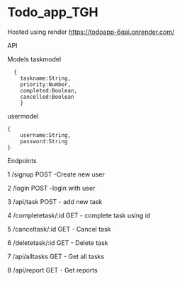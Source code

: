 # Todo_app_TGH

Hosted using render
https://todoapp-6qai.onrender.com/


API

Models
taskmodel

      {
        taskname:String,
        priority:Number,
        completed:Boolean,
        cancelled:Boolean
        }
    
    
usermodel

    {
        username:String,
        password:String
    }

Endpoints

1 /signup
    POST -Create new user
    
    
2 /login
    POST -login with user
    
    
3 /api/task
    POST - add new task
    
    
4 /completetask/:id
    GET - complete task using id
    
    
5 /canceltask/:id
    GET - Cancel task
    
    
6 /deletetask/:id
    GET - Delete task
    
    
7 /api/alltasks
    GET - Get all tasks
    
    
8 /api/report
    GET - Get reports




